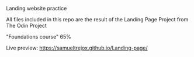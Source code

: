 Landing website practice

All files included in this repo are the result of the Landing Page Project from The Odin Project

"Foundations course" 65%

Live preview: https://samueltrejox.github.io/Landing-page/

